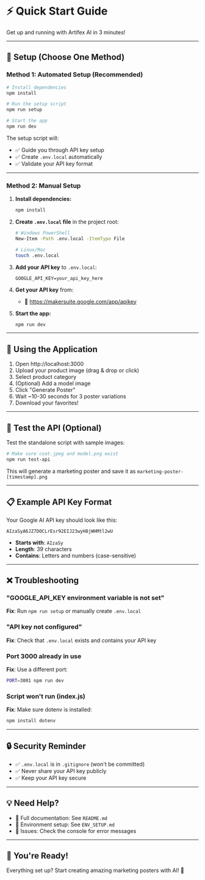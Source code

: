 # ⚡ Quick Start Guide

Get up and running with Artifex AI in 3 minutes!

---

## 🚀 Setup (Choose One Method)

### Method 1: Automated Setup (Recommended)

```bash
# Install dependencies
npm install

# Run the setup script
npm run setup

# Start the app
npm run dev
```

The setup script will:
- ✅ Guide you through API key setup
- ✅ Create `.env.local` automatically
- ✅ Validate your API key format

---

### Method 2: Manual Setup

1. **Install dependencies:**
   ```bash
   npm install
   ```

2. **Create `.env.local` file** in the project root:
   ```bash
   # Windows PowerShell
   New-Item -Path .env.local -ItemType File

   # Linux/Mac
   touch .env.local
   ```

3. **Add your API key** to `.env.local`:
   ```
   GOOGLE_API_KEY=your_api_key_here
   ```

4. **Get your API key** from:
   - 🔗 https://makersuite.google.com/app/apikey

5. **Start the app:**
   ```bash
   npm run dev
   ```

---

## 🎨 Using the Application

1. Open http://localhost:3000
2. Upload your product image (drag & drop or click)
3. Select product category
4. (Optional) Add a model image
5. Click "Generate Poster"
6. Wait ~10-30 seconds for 3 poster variations
7. Download your favorites!

---

## 🧪 Test the API (Optional)

Test the standalone script with sample images:

```bash
# Make sure coat.jpeg and model.png exist
npm run test-api
```

This will generate a marketing poster and save it as `marketing-poster-[timestamp].png`

---

## 📋 Example API Key Format

Your Google AI API key should look like this:

```
AIzaSyA6JZ7DOCLrEsr92EIJ23wyH8jWHMtl2wU
```

- **Starts with**: `AIzaSy`
- **Length**: 39 characters
- **Contains**: Letters and numbers (case-sensitive)

---

## ❌ Troubleshooting

### "GOOGLE_API_KEY environment variable is not set"

**Fix**: Run `npm run setup` or manually create `.env.local`

### "API key not configured"

**Fix**: Check that `.env.local` exists and contains your API key

### Port 3000 already in use

**Fix**: Use a different port:
```bash
PORT=3001 npm run dev
```

### Script won't run (index.js)

**Fix**: Make sure dotenv is installed:
```bash
npm install dotenv
```

---

## 🔒 Security Reminder

- ✅ `.env.local` is in `.gitignore` (won't be committed)
- ✅ Never share your API key publicly
- ✅ Keep your API key secure

---

## 💡 Need Help?

- 📖 Full documentation: See `README.md`
- 🔐 Environment setup: See `ENV_SETUP.md`
- 🐛 Issues: Check the console for error messages

---

## 🎉 You're Ready!

Everything set up? Start creating amazing marketing posters with AI! 🚀



